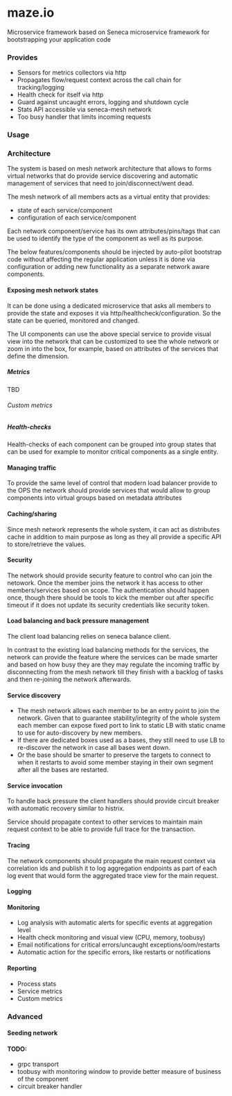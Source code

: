 maze.io
==========

Microservice framework based on Seneca microservice framework for bootstrapping your application code

### Provides

* Sensors for metrics collectors via http
* Propagates flow/request context across the call chain for tracking/logging
* Health check for itself via http
* Guard against uncaught errors, logging and shutdown cycle
* Stats API accessible via seneca-mesh network
* Too busy handler that limits incoming requests

### Usage

### Architecture

The system is based on mesh network architecture that allows to forms virtual networks that do provide service discovering and automatic management of services that need to join/disconnect/went dead.

The mesh network of all members acts as a virtual entity that provides:
* state of each service/component
* configuration of each service/component

Each network component/service has its own attributes/pins/tags that can be used to identify the type of the component as well as its purpose.

The below features/components should be injected by auto-pilot bootstrap code without affecting the regular application unless it is done via configuration or adding new functionality as a separate network aware components.

#### Exposing mesh network states

It can be done using a dedicated microservice that asks all members to provide the state and exposes it via http/healthcheck/configuration. So the state can be queried, monitored and changed.

The UI components can use the above special service to provide visual view into the network that can be customized to see the whole network or zoom in into the box, for example, based on attributes of the services that define the dimension.

##### Metrics

TBD

###### Custom metrics

##### Health-checks

Health-checks of each component can be grouped into group states that can be used for example to monitor critical components as a single entity.

#### Managing traffic

To provide the same level of control that modern load balancer provide to the OPS the network should provide services that would allow to group components into virtual groups based on metadata attributes

#### Caching/sharing

Since mesh network represents the whole system, it can act as distributes cache in addition to main purpose as long as they all provide a specific API to store/retrieve the values.

#### Security

The network should provide security feature to control who can join the netowork.
Once the member joins the network it has access to other members/services based on scope.
The authentication should happen once, though there should be tools to kick the member out after specific timeout if it does not update its security credentials like security token.

#### Load balancing and back pressure management

The client load balancing relies on seneca balance client.

In contrast to the existing load balancing methods for the services, the network can provide the feature where the services can be made smarter and based on how busy they are they may regulate the incoming traffic by disconnecting from the mesh network till they finish with a backlog of tasks and then re-joining the network afterwards.

#### Service discovery

* The mesh network allows each member to be an entry point to join the network.
Given that to guarantee stability/integrity of the whole system each member can expose fixed port to link to static LB with static cname to use for auto-discovery by new members.
* If there are dedicated boxes used as a bases, they still need to use LB to re-discover the network in case all bases went down. 
* Or the base should be smarter to preserve the targets to connect to when it restarts to avoid some member staying in their own segment after all the bases are restarted.

#### Service invocation

To handle back pressure the client handlers should provide circuit breaker with automatic recovery similar to histrix.

Service should propagate context to other services to maintain main request context to be able to provide full trace for the transaction.

#### Tracing

The network components should propagate the main request context via correlation ids and publish it to log aggregation endpoints as part of each log event that would form the aggregated trace view for the main request.

#### Logging

#### Monitoring

* Log analysis with automatic alerts for specific events at aggregation level
* Health check monitoring and visual view (CPU, memory, toobusy)
* Email notifications for critical errors/uncaught exceptions/oom/restarts
* Automatic action for the specific errors, like restarts or notifications

#### Reporting

* Process stats
* Service metrics
* Custom metrics

### Advanced

#### Seeding network

#### TODO:
* grpc transport
* toobusy with monitoring window to provide better measure of business of the component
* circuit breaker handler

